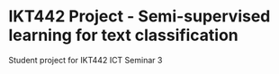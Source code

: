 # IKT442 Project - Semi-supervised learning for text classification
Student project for IKT442 ICT Seminar 3
